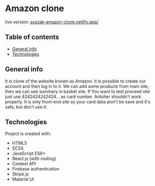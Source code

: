 # Amazon clone

live version: [suszak-amazon-clone.netlify.app/](https://suszak-amazon-clone.netlify.app/)

## Table of contents

- [General info](#general-info)
- [Technologies](#technologies)

## General info

It is clone of the website known as Amazon.
It is possible to create our account and then log in to it.
We can add some products from main site, then we can see summary in basket site.
If You want to test proceed site just use 4242424242424... as card number. Antoher shouldn't work properly.
It is only front-end site so your card data won't be save and it's safe, but don't use it.

## Technologies

Project is created with:

- HTML5
- SCSS
- JavaScript ES6+
- React.js (with routing)
- Context API
- Firebase authentication
- Stripe.js
- Material UI
